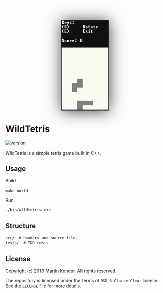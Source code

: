 <p align="center">
    <img src="docs/images/readme.png" width="150" style="box-shadow: 1px 2px 50px rgb(70, 70, 70);">
</p>

# WildTetris
[![version](https://img.shields.io/badge/version-prototype-red.svg)](https://github.com/MartinKondor/WildTetris)

WildTetris is a simple tetris game built in C++.

## Usage

Build 

```shell
make build
```

Run 

```shell
./bin/wildtetris.exe
```

## Structure

```
src/  # headers and source files
tests/  # TDD tests
```

## License

Copyright (c) 2019 Martin Kondor.
All rights reserved.

The repository is licensed under the terms of ```BSD 3-Clause Clear``` license.
See the ```LICENSE``` file for more details.
